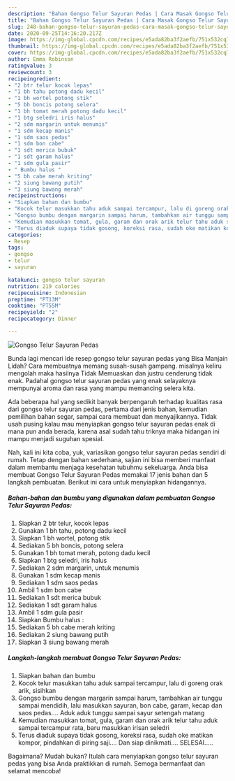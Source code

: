 ```yaml
---
description: "Bahan Gongso Telur Sayuran Pedas | Cara Masak Gongso Telur Sayuran Pedas Yang Bisa Manjain Lidah"
title: "Bahan Gongso Telur Sayuran Pedas | Cara Masak Gongso Telur Sayuran Pedas Yang Bisa Manjain Lidah"
slug: 248-bahan-gongso-telur-sayuran-pedas-cara-masak-gongso-telur-sayuran-pedas-yang-bisa-manjain-lidah
date: 2020-09-25T14:16:20.217Z
image: https://img-global.cpcdn.com/recipes/e5ada82ba3f2aefb/751x532cq70/gongso-telur-sayuran-pedas-foto-resep-utama.jpg
thumbnail: https://img-global.cpcdn.com/recipes/e5ada82ba3f2aefb/751x532cq70/gongso-telur-sayuran-pedas-foto-resep-utama.jpg
cover: https://img-global.cpcdn.com/recipes/e5ada82ba3f2aefb/751x532cq70/gongso-telur-sayuran-pedas-foto-resep-utama.jpg
author: Emma Robinson
ratingvalue: 3
reviewcount: 3
recipeingredient:
- "2 btr telur kocok lepas"
- "1 bh tahu potong dadu kecil"
- "1 bh wortel potong stik"
- "5 bh boncis potong selera"
- "1 bh tomat merah potong dadu kecil"
- "1 btg seledri iris halus"
- "2 sdm margarin untuk menumis"
- "1 sdm kecap manis"
- "1 sdm saos pedas"
- "1 sdm bon cabe"
- "1 sdt merica bubuk"
- "1 sdt garam halus"
- "1 sdm gula pasir"
- " Bumbu halus "
- "5 bh cabe merah kriting"
- "2 siung bawang putih"
- "3 siung bawang merah"
recipeinstructions:
- "Siapkan bahan dan bumbu"
- "Kocok telur masukkan tahu aduk sampai tercampur, lalu di goreng orak arik, sisihkan"
- "Gongso bumbu dengan margarin sampai harum, tambahkan air tunggu sampai mendidih, lalu masukkan sayuran, bon cabe, garam, kecap dan saos pedas.... Aduk aduk tunggu sampai sayur setengah matang"
- "Kemudian masukkan tomat, gula, garam dan orak arik telur tahu aduk sampai tercampur rata, baru masukkan irisan seledri"
- "Terus diaduk supaya tidak gosong, koreksi rasa, sudah oke matikan kompor, pindahkan di piring saji.... Dan siap dinikmati.... SELESAI....."
categories:
- Resep
tags:
- gongso
- telur
- sayuran

katakunci: gongso telur sayuran 
nutrition: 219 calories
recipecuisine: Indonesian
preptime: "PT13M"
cooktime: "PT55M"
recipeyield: "2"
recipecategory: Dinner

---
```



![Gongso Telur Sayuran Pedas](https://img-global.cpcdn.com/recipes/e5ada82ba3f2aefb/751x532cq70/gongso-telur-sayuran-pedas-foto-resep-utama.jpg)

Bunda lagi mencari ide resep gongso telur sayuran pedas yang Bisa Manjain Lidah? Cara membuatnya memang susah-susah gampang. misalnya keliru mengolah maka hasilnya Tidak Memuaskan dan justru cenderung tidak enak. Padahal gongso telur sayuran pedas yang enak selayaknya mempunyai aroma dan rasa yang mampu memancing selera kita.

Ada beberapa hal yang sedikit banyak berpengaruh terhadap kualitas rasa dari gongso telur sayuran pedas, pertama dari jenis bahan, kemudian pemilihan bahan segar, sampai cara membuat dan menyajikannya. Tidak usah pusing kalau mau menyiapkan gongso telur sayuran pedas enak di mana pun anda berada, karena asal sudah tahu triknya maka hidangan ini mampu menjadi suguhan spesial.




Nah, kali ini kita coba, yuk, variasikan gongso telur sayuran pedas sendiri di rumah. Tetap dengan bahan sederhana, sajian ini bisa memberi manfaat dalam membantu menjaga kesehatan tubuhmu sekeluarga. Anda bisa membuat Gongso Telur Sayuran Pedas memakai 17 jenis bahan dan 5 langkah pembuatan. Berikut ini cara untuk menyiapkan hidangannya.

<!--inarticleads1-->

##### Bahan-bahan dan bumbu yang digunakan dalam pembuatan Gongso Telur Sayuran Pedas:

1. Siapkan 2 btr telur, kocok lepas
1. Gunakan 1 bh tahu, potong dadu kecil
1. Siapkan 1 bh wortel, potong stik
1. Sediakan 5 bh boncis, potong selera
1. Gunakan 1 bh tomat merah, potong dadu kecil
1. Siapkan 1 btg seledri, iris halus
1. Sediakan 2 sdm margarin, untuk menumis
1. Gunakan 1 sdm kecap manis
1. Sediakan 1 sdm saos pedas
1. Ambil 1 sdm bon cabe
1. Sediakan 1 sdt merica bubuk
1. Sediakan 1 sdt garam halus
1. Ambil 1 sdm gula pasir
1. Siapkan  Bumbu halus :
1. Sediakan 5 bh cabe merah kriting
1. Sediakan 2 siung bawang putih
1. Siapkan 3 siung bawang merah




<!--inarticleads2-->

##### Langkah-langkah membuat Gongso Telur Sayuran Pedas:

1. Siapkan bahan dan bumbu
1. Kocok telur masukkan tahu aduk sampai tercampur, lalu di goreng orak arik, sisihkan
1. Gongso bumbu dengan margarin sampai harum, tambahkan air tunggu sampai mendidih, lalu masukkan sayuran, bon cabe, garam, kecap dan saos pedas.... Aduk aduk tunggu sampai sayur setengah matang
1. Kemudian masukkan tomat, gula, garam dan orak arik telur tahu aduk sampai tercampur rata, baru masukkan irisan seledri
1. Terus diaduk supaya tidak gosong, koreksi rasa, sudah oke matikan kompor, pindahkan di piring saji.... Dan siap dinikmati.... SELESAI.....




Bagaimana? Mudah bukan? Itulah cara menyiapkan gongso telur sayuran pedas yang bisa Anda praktikkan di rumah. Semoga bermanfaat dan selamat mencoba!

